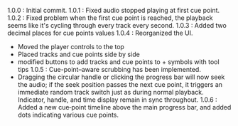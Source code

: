 1.0.0 : Initial commit.
1.0.1 : Fixed audio stopped playing at first cue point.
1.0.2 : Fixed problem when the first cue point is reached, the playback seems like it's cycling through every track every second. 
1.0.3 : Added two decimal places for cue points values
1.0.4 : Reorganized the UI. 
- Moved the player controls to the top
- Placed tracks and cue points side by side
- modified buttons to add tracks and cue points to + symbols with tool tips
1.0.5 : Cue-point–aware scrubbing has been implemented.
- Dragging the circular handle or clicking the progress bar will now seek the audio; if the seek position passes the next cue point, it triggers an immediate random track switch just as during normal playback. Indicator, handle, and time display remain in sync throughout.
1.0.6 : Added a new cue‐point timeline above the main progress bar, and added dots indicating various cue points.
